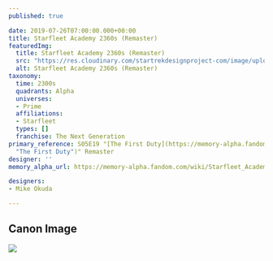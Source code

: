 ```yaml
---
published: true

date: 2019-07-26T07:00:00.000+00:00
title: Starfleet Academy 2360s (Remaster)
featuredImg:
  title: Starfleet Academy 2360s (Remaster)
  src: "https://res.cloudinary.com/startrekdesignproject-com/image/upload/v1564099546/StarfleetAcademy2360s_Remaster.png"
  alt: Starfleet Academy 2360s (Remaster)
taxonomy:
  time: 2300s
  quadrants: Alpha
  universes:
  - Prime
  affiliations:
  - Starfleet
  types: []
  franchise: The Next Generation
primary_reference: S05E19 "[The First Duty](https://memory-alpha.fandom.com/wiki/The_First_Duty
  "The First Duty")" Remaster
designer: ''
memory_alpha_url: https://memory-alpha.fandom.com/wiki/Starfleet_Academy

designers:
- Mike Okuda

---
```

## Canon Image

![](https://res.cloudinary.com/startrekdesignproject-com/image/upload/v1564099551/StarfleetAcademy2360s_Remaster_1.jpg)